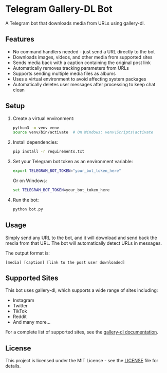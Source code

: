 # Telegram Gallery-DL Bot

A Telegram bot that downloads media from URLs using gallery-dl.

## Features

- No command handlers needed - just send a URL directly to the bot
- Downloads images, videos, and other media from supported sites
- Sends media back with a caption containing the original post link
- Automatically removes tracking parameters from URLs
- Supports sending multiple media files as albums
- Uses a virtual environment to avoid affecting system packages
- Automatically deletes user messages after processing to keep chat clean

## Setup

1. Create a virtual environment:
   ```bash
   python3 -m venv venv
   source venv/bin/activate  # On Windows: venv\Scripts\activate
   ```

2. Install dependencies:
   ```bash
   pip install -r requirements.txt
   ```

3. Set your Telegram bot token as an environment variable:
   ```bash
   export TELEGRAM_BOT_TOKEN="your_bot_token_here"
   ```
   
   Or on Windows:
   ```cmd
   set TELEGRAM_BOT_TOKEN=your_bot_token_here
   ```

4. Run the bot:
   ```bash
   python bot.py
   ```

## Usage

Simply send any URL to the bot, and it will download and send back the media from that URL. The bot will automatically detect URLs in messages.

The output format is:
```
[media] [caption] [link to the post user downloaded]
```

## Supported Sites

This bot uses gallery-dl, which supports a wide range of sites including:
- Instagram
- Twitter
- TikTok
- Reddit
- And many more...

For a complete list of supported sites, see the [gallery-dl documentation](https://github.com/mikf/gallery-dl).

## License

This project is licensed under the MIT License - see the [LICENSE](LICENSE) file for details.